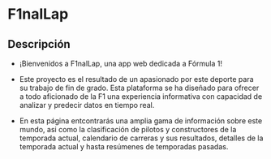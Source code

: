 # F1nalLap

## Descripción
- ¡Bienvenidos a F1nalLap, una app web dedicada a Fórmula 1!

- Este proyecto es el resultado de un apasionado por este deporte para su trabajo de fin de grado. Esta plataforma se ha diseñado para ofrecer a todo aficionado de la F1 una experiencia informativa con capacidad de analizar y predecir datos en tiempo real.

- En esta página entcontrarás una amplia gama de información sobre este mundo, asi como la clasificación de pilotos y constructores de la temporada actual, calendario de carreras y sus resultados, detalles de la temporada actual y hasta resúmenes de temporadas pasadas.
